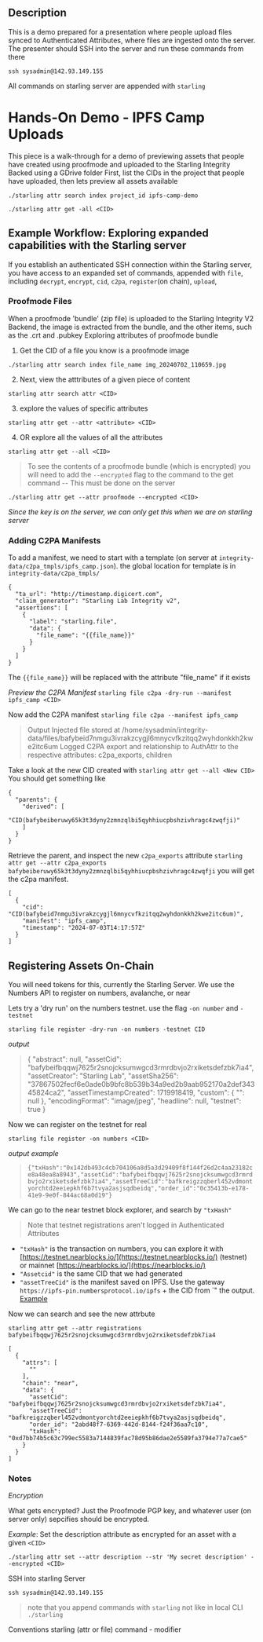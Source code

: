 
## Description
This is a demo prepared for a presentation where people upload files synced to Authenticated Attributes, where files are ingested onto the server. The presenter should SSH into the server and run these commands from there

```
ssh sysadmin@142.93.149.155
```

All commands on starling server are appended with `starling`

# Hands-On Demo - IPFS Camp Uploads 
This piece is a walk-through for a demo of previewing assets that people have created using proofmode and uploaded to the Starling Integrity Backed using a GDrive folder
First, list the CIDs in the project that people have uploaded, then lets preview all assets available
```
./starling attr search index project_id ipfs-camp-demo
```

```
./starling attr get -all <CID>
```

## Example Workflow: Exploring expanded capabilities with the Starling server
If you establish an authenticated SSH connection within the Starling server, you have access to an expanded set of commands, appended with `file`, including `decrypt`, `encrypt`, `cid`, `c2pa`, `register`(on chain), `upload`, 

### Proofmode Files
When a proofmode 'bundle' (zip file) is uploaded to the Starling Integrity V2 Backend, the image is extracted from the bundle, and the other items, such as the .crt and .pubkey
Exploring attributes of proofmode bundle

 1. Get the CID of a file you know is a proofmode image
```
./starling attr search index file_name img_20240702_110659.jpg
```
 2. Next, view the atttributes of a given piece of content
```
starling attr search attr <CID>
```
 3. explore the values of specific attributes
```
starling attr get --attr <attribute> <CID>
```

 4. OR explore all the values of all the attributes
```
starling attr get --all <CID>
```

> To see the contents of a proofmode bundle (which is encrypted) you will need to add the `--encrypted` flag to the command to the get command -- This must be done on the server

```
./starling attr get --attr proofmode --encrypted <CID>
```

_Since the key is on the server, we can only get this when we are on starling server_


### Adding C2PA Manifests
To add a manifest, we need to start with a template (on server at `integrity-data/c2pa_tmpls/ipfs_camp.json`). the global location for template is in `integrity-data/c2pa_tmpls/`
```
{
  "ta_url": "http://timestamp.digicert.com",
  "claim_generator": "Starling Lab Integrity v2",
  "assertions": [
    {
      "label": "starling.file",
      "data": {
		"file_name": "{{file_name}}"
      }
    }
  ]
}

```
The `{{file_name}}` will be replaced with the attribute "file_name" if it exists

*Preview the C2PA Manifest*
`starling file c2pa -dry-run --manifest ipfs_camp <CID>`

Now add the C2PA manifest
`starling file c2pa --manifest ipfs_camp`
> Output
>Injected file stored at /home/sysadmin/integrity-data/files/bafybeid7nmgu3ivrakzcygjl6mnycvfkzitqq2wyhdonkkh2kwe2itc6um
>Logged C2PA export and relationship to AuthAttr to the respective attributes: c2pa_exports, children

Take a look at the new CID created with `starling attr get --all <New CID>`
You should get something like
```
{
  "parents": {
    "derived": [
      "CID(bafybeiberuwy65k3t3dyny2zmnzqlbi5qyhhiucpbshzivhragc4zwqfji)"
    ]
  }
}
```
Retrieve the parent, and inspect the new `c2pa_exports` attribute `starling attr get --attr c2pa_exports bafybeiberuwy65k3t3dyny2zmnzqlbi5qyhhiucpbshzivhragc4zwqfji` you will get the c2pa manifest.

```
[
  {
    "cid": "CID(bafybeid7nmgu3ivrakzcygjl6mnycvfkzitqq2wyhdonkkh2kwe2itc6um)",
    "manifest": "ipfs_camp",
    "timestamp": "2024-07-03T14:17:57Z"
  }
]
```

## Registering Assets On-Chain 
You will need tokens for this, currently the Starling Server. We use the Numbers API to register on numbers, avalanche, or near

Lets try a 'dry run' on the numbers testnet. use the flag `-on number` and `-testnet`
```
starling file register -dry-run -on numbers -testnet CID
```
_output_
>{
  "abstract": null,
  "assetCid": "bafybeifbqqwj7625r2snojcksumwgcd3rmrdbvjo2rxiketsdefzbk7ia4",
  "assetCreator": "Starling Lab",
  "assetSha256": "37867502fecf6e0ade0b9bfc8b539b34a9ed2b9aab952170a2def34345824ca2",
  "assetTimestampCreated": 1719918419,
  "custom": {
    "": null
  },
  "encodingFormat": "image/jpeg",
  "headline": null,
  "testnet": true
}

Now we can register on the testnet for real
```
starling file register -on numbers <CID>
```
_output example_
> `{"txHash":"0x142db493c4cb704106a8d5a3d29409f8f144f26d2c4aa23182ce8a48ea8a8943","assetCid":"bafybeifbqqwj7625r2snojcksumwgcd3rmrdbvjo2rxiketsdefzbk7ia4","assetTreeCid":"bafkreigzzqberl452vdmontyorchtd2eeiepkhf6b7tvya2asjsqdbeidq","order_id":"0c35413b-e178-41e9-9e0f-844ac68a0d19"}`

We can go to the near testnet block explorer, and search by `"txHash"`

> Note that testnet registrations aren't logged in Authenticated Attributes

* `"txHash"` is the transaction on numbers, you can explore it with [https://testnet.nearblocks.io/](https://testnet.nearblocks.io/) (testnet) or mainnet [https://nearblocks.io/](https://nearblocks.io/)
* `"Assetcid"` is the same CID that we had generated
* `"assetTreeCid"` is the manifest saved on IPFS. Use the gateway `https://ipfs-pin.numbersprotocol.io/ipfs` + the CID from `" the output. [Example](https://ipfs-pin.numbersprotocol.io/ipfs/bafkreigzzqberl452vdmontyorchtd2eeiepkhf6b7tvya2asjsqdbeidq) 

Now we can search and see the new attrbute

```
starling attr get --attr registrations bafybeifbqqwj7625r2snojcksumwgcd3rmrdbvjo2rxiketsdefzbk7ia4
```

```
[
  {
    "attrs": [
      ""
    ],
    "chain": "near",
    "data": {
      "assetCid": "bafybeifbqqwj7625r2snojcksumwgcd3rmrdbvjo2rxiketsdefzbk7ia4",
      "assetTreeCid": "bafkreigzzqberl452vdmontyorchtd2eeiepkhf6b7tvya2asjsqdbeidq",
      "order_id": "2abd48f7-6369-442d-8144-f24f36aa7c10",
      "txHash": "0xd7bb74b5c63c799ec5583a7144839fac78d95b86dae2e5589fa3794e77a7cae5"
    }
  }
]
```


### Notes
*_Encryption_*

What gets encrypted? Just the Proofmode PGP key, and whatever user (on server only) sepcifies should be encrypted.

_Example_: Set the description attribute as encrypted for an asset with a given `<CID>` 
```
./starling attr set --attr description --str 'My secret description' --encrypted <CID>
```

SSH into starling Server
```
ssh sysadmin@142.93.149.155
```
> note that you append commands with `starling` not like in local CLI `./starling`

Conventions
starling <group> (attr or  file) command - modifier <CID>

